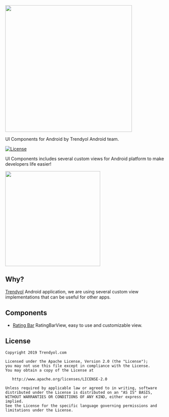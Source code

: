 
<img src="https://raw.githubusercontent.com/Trendyol/android-ui-components/master/images/logo.png" width="400"/>

UI Components for Android by Trendyol Android team.

[![License](https://img.shields.io/badge/License-Apache%202.0-blue.svg)](https://opensource.org/licenses/Apache-2.0)

UI Components includes several custom views for Android platform to make developers life easier!

<img src="https://raw.githubusercontent.com/Trendyol/android-ui-components/master/images/1.png" width="300"/>

## Why? ##
[Trendyol](https://play.google.com/store/apps/details?id=trendyol.com) Android application, we are using several custom view implementations that can be useful for other apps.

## Components ## 
* [Rating Bar](https://github.com/Trendyol/android-ui-components/tree/rating-bar/assets/libraries/rating-bar)
		RatingBarView, easy to use and customizable view.

License
--------
    Copyright 2019 Trendyol.com

    Licensed under the Apache License, Version 2.0 (the "License");
    you may not use this file except in compliance with the License.
    You may obtain a copy of the License at

       http://www.apache.org/licenses/LICENSE-2.0

    Unless required by applicable law or agreed to in writing, software
    distributed under the License is distributed on an "AS IS" BASIS,
    WITHOUT WARRANTIES OR CONDITIONS OF ANY KIND, either express or implied.
    See the License for the specific language governing permissions and
    limitations under the License.




